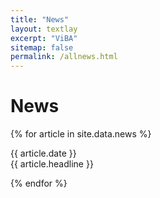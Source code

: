 ```yaml
---
title: "News"
layout: textlay
excerpt: "ViBA"
sitemap: false
permalink: /allnews.html
---
```


# News

{% for article in site.data.news %}
<p>{{ article.date }} <br>{{ article.headline }}</p>
{% endfor %}
